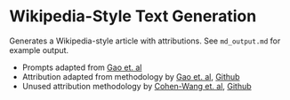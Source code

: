 # Wikipedia-Style Text Generation
Generates a Wikipedia-style article with attributions. See `md_output.md` for example output.

- Prompts adapted from [Gao et. al](https://aclanthology.org/2024.findings-acl.321/)
- Attribution adapted from methodology by [Gao et. al](https://arxiv.org/abs/2210.08726), [Github](https://github.com/anthonywchen/RARR)
- Unused attribution methodology by [Cohen-Wang et. al](https://arxiv.org/abs/2409.00729), [Github](https://github.com/MadryLab/context-cite)